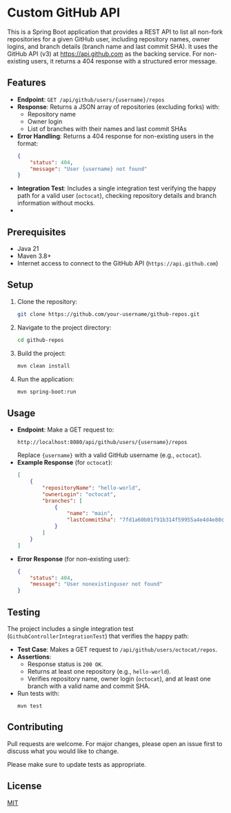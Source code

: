 # Custom GitHub API

This is a Spring Boot application that provides a REST API to list all non-fork repositories for a given GitHub user, including repository names, owner logins, and branch details (branch name and last commit SHA). It uses the GitHub API (v3) at https://api.github.com as the backing service. For non-existing users, it returns a 404 response with a structured error message.

## Features
- **Endpoint**: `GET /api/github/users/{username}/repos`
- **Response**: Returns a JSON array of repositories (excluding forks) with:
    - Repository name
    - Owner login
    - List of branches with their names and last commit SHAs
- **Error Handling**: Returns a 404 response for non-existing users in the format:
  ```json
  {
      "status": 404,
      "message": "User {username} not found"
  }
  ```
- **Integration Test**: Includes a single integration test verifying the happy path for a valid user (`octocat`), checking repository details and branch information without mocks.
- 
## Prerequisites
- Java 21
- Maven 3.8+
- Internet access to connect to the GitHub API (`https://api.github.com`)

## Setup
1. Clone the repository:
   ```bash
   git clone https://github.com/your-username/github-repos.git
   ```
2. Navigate to the project directory:
   ```bash
   cd github-repos
   ```
3. Build the project:
   ```bash
   mvn clean install
   ```
4. Run the application:
   ```bash
   mvn spring-boot:run
   ```

## Usage
- **Endpoint**: Make a GET request to:
  ```
  http://localhost:8080/api/github/users/{username}/repos
  ```
  Replace `{username}` with a valid GitHub username (e.g., `octocat`).
- **Example Response** (for `octocat`):
  ```json
  [
      {
          "repositoryName": "hello-world",
          "ownerLogin": "octocat",
          "branches": [
              {
                  "name": "main",
                  "lastCommitSha": "7fd1a60b01f91b314f59955a4e4d4e80c135d252"
              }
          ]
      }
  ]
  ```
- **Error Response** (for non-existing user):
  ```json
  {
      "status": 404,
      "message": "User nonexistinguser not found"
  }
  ```

## Testing
The project includes a single integration test (`GithubControllerIntegrationTest`) that verifies the happy path:
- **Test Case**: Makes a GET request to `/api/github/users/octocat/repos`.
- **Assertions**:
    - Response status is `200 OK`.
    - Returns at least one repository (e.g., `hello-world`).
    - Verifies repository name, owner login (`octocat`), and at least one branch with a valid name and commit SHA.
- Run tests with:
  ```
  mvn test
  ```
## Contributing

Pull requests are welcome. For major changes, please open an issue first
to discuss what you would like to change.

Please make sure to update tests as appropriate.

## License

[MIT](https://choosealicense.com/licenses/mit/)